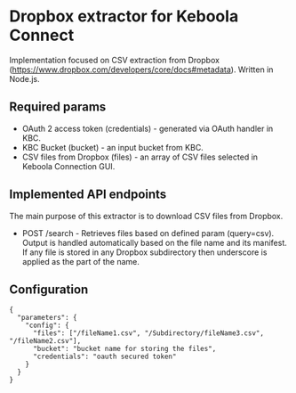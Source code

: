 # Dropbox extractor for Keboola Connect

Implementation focused on CSV extraction from Dropbox (https://www.dropbox.com/developers/core/docs#metadata). Written in Node.js.

## Required params

* OAuth 2 access token (credentials) - generated via OAuth handler in KBC.
* KBC Bucket (bucket) - an input bucket from KBC.
* CSV files from Dropbox (files) - an array of CSV files selected in Keboola Connection GUI.

## Implemented API endpoints

The main purpose of this extractor is to download CSV files from Dropbox.

* POST /search - Retrieves files based on defined param (query=csv). Output is handled automatically based on the file name and its manifest. If any file is stored in any Dropbox subdirectory then underscore is applied as the part of the name.

## Configuration

    {
      "parameters": {
        "config": {
          "files": ["/fileName1.csv", "/Subdirectory/fileName3.csv", "/fileName2.csv"],
          "bucket": "bucket name for storing the files",
          "credentials": "oauth secured token"
        }
      }
    }